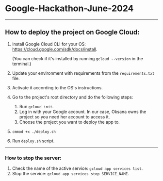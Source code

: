 # Google-Hackathon-June-2024

---
## How to deploy the project on Google Cloud:
1. Install Google Cloud CLI for your OS: https://cloud.google.com/sdk/docs/install.
   
     (You can check if it's installed by running `gcloud --version` in the terminal.)
3. Update your environment with requirements from the `requirements.txt` file.
4. Activate it according to the OS's instructions.
5. Go to the project's root directory and do the following steps:
    1. Run `gcloud init`. 
    2. Log in with your Google account.  In our case, Oksana owns the project so you need her account to access it.
    3. Choose the project you want to deploy the app to.
6. `cmmod +x ./deploy.sh`
7. Run `deploy.sh` script.

---
### How to stop the server:
1. Check the name of the active service: `gcloud app services list`.
2. Stop the service: `gcloud app services stop SERVICE_NAME`.

